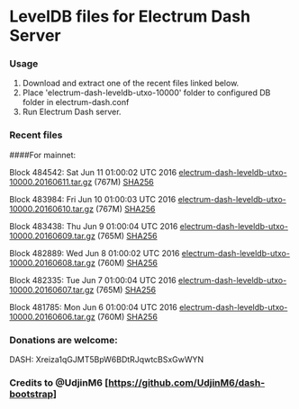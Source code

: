 # LevelDB files for Electrum Dash Server

### Usage

1. Download and extract one of the recent files linked below.
2. Place 'electrum-dash-leveldb-utxo-10000' folder to configured DB folder in electrum-dash.conf
3. Run Electrum Dash server.

### Recent files

####For mainnet:

Block 484542: Sat Jun 11 01:00:02 UTC 2016 [electrum-dash-leveldb-utxo-10000.20160611.tar.gz](https://transfer.sh/IoA9s/electrum-dash-leveldb-utxo-10000.20160611.tar.gz) (767M) [SHA256](https://transfer.sh/9Y8so/electrum-dash-leveldb-utxo-10000.20160611.tar.gz.sha256)

Block 483984: Fri Jun 10 01:00:03 UTC 2016 [electrum-dash-leveldb-utxo-10000.20160610.tar.gz](https://transfer.sh/t8cAW/electrum-dash-leveldb-utxo-10000.20160610.tar.gz) (767M) [SHA256](https://transfer.sh/8jlxa/electrum-dash-leveldb-utxo-10000.20160610.tar.gz.sha256)

Block 483438: Thu Jun  9 01:00:04 UTC 2016 [electrum-dash-leveldb-utxo-10000.20160609.tar.gz](https://transfer.sh/NaihD/electrum-dash-leveldb-utxo-10000.20160609.tar.gz) (765M) [SHA256](https://transfer.sh/Njdxn/electrum-dash-leveldb-utxo-10000.20160609.tar.gz.sha256)

Block 482889: Wed Jun  8 01:00:02 UTC 2016 [electrum-dash-leveldb-utxo-10000.20160608.tar.gz](https://transfer.sh/3ij4i/electrum-dash-leveldb-utxo-10000.20160608.tar.gz) (760M) [SHA256](https://transfer.sh/RHIwF/electrum-dash-leveldb-utxo-10000.20160608.tar.gz.sha256)

Block 482335: Tue Jun  7 01:00:04 UTC 2016 [electrum-dash-leveldb-utxo-10000.20160607.tar.gz](https://transfer.sh/6b9JX/electrum-dash-leveldb-utxo-10000.20160607.tar.gz) (765M) [SHA256](https://transfer.sh/xjr2a/electrum-dash-leveldb-utxo-10000.20160607.tar.gz.sha256)

Block 481785: Mon Jun  6 01:00:04 UTC 2016 [electrum-dash-leveldb-utxo-10000.20160606.tar.gz](https://transfer.sh/4xhiY/electrum-dash-leveldb-utxo-10000.20160606.tar.gz) (760M) [SHA256](https://transfer.sh/5mRTU/electrum-dash-leveldb-utxo-10000.20160606.tar.gz.sha256)

### Donations are welcome:

DASH: Xreiza1qGJMT5BpW6BDtRJqwtcBSxGwWYN

### Credits to @UdjinM6 [https://github.com/UdjinM6/dash-bootstrap]

